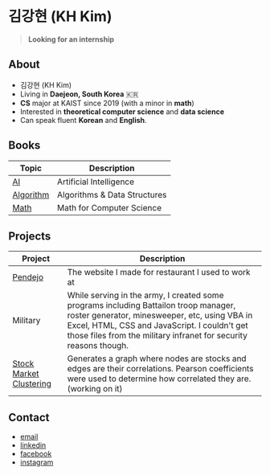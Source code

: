 # 김강현 (KH Kim)
> **Looking for an internship**

## About

- 김강현 (KH Kim)
- Living in **Daejeon, South Korea** 🇰🇷
- **CS** major at KAIST since 2019 (with a minor in **math**)
- Interested in **theoretical computer science** and **data science**
- Can speak fluent **Korean** and **English**.

## Books

| Topic | Description |
| ------- | ----------- |
| [AI](https://github.com/KAIST19/AI.git) | Artificial Intelligence |
| [Algorithm](https://github.com/KAIST19/algorithm.git) | Algorithms & Data Structures |
| [Math](https://github.com/KAIST19/math.git) | Math for Computer Science |

## Projects

| Project | Description |
| ------- | ----------- |
| [Pendejo](http://kaist19.github.io/pendejo) | The website I made for restaurant I used to work at |
| Military | While serving in the army, I created some programs including Battailon troop manager, roster generator, minesweeper, etc, using VBA in Excel, HTML, CSS and JavaScript. I couldn't get those files from the military infranet for security reasons though. |
| [Stock Market Clustering](https://github.com/KAIST19/computational_economics/tree/main/stock_market/corr_graph) | Generates a graph where nodes are stocks and edges are their correlations. Pearson coefficients were used to determine how correlated they are. (working on it) |

## Contact

- [email](mailto:kaist19@kaist.ac.kr)
- [linkedin](https://www.linkedin.com/in/강현-김-29ba44192/)
- [facebook](https://www.facebook.com/deanjackson2468/)
- [instagram](https://www.instagram.com/__kkh__/)